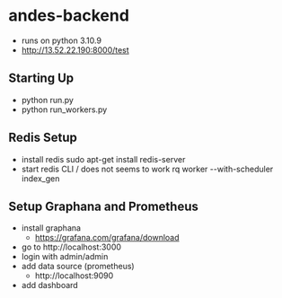 # andes-backend
- runs on python 3.10.9
- http://13.52.22.190:8000/test


## Starting Up
- python run.py
- python run_workers.py


## Redis Setup
- install redis
    sudo apt-get install redis-server
- start redis CLI / does not seems to work
    rq worker --with-scheduler index_gen


## Setup Graphana and Prometheus
- install graphana
    - https://grafana.com/grafana/download
- go to http://localhost:3000
- login with admin/admin
- add data source (prometheus)
    - http://localhost:9090
- add dashboard